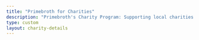 ```yaml
---
title: "Primebroth for Charities"
description: "Primebroth's Charity Program: Supporting local charities and community initiatives by donating 100% of product sale proceeds."
type: custom
layout: charity-details
---
```

